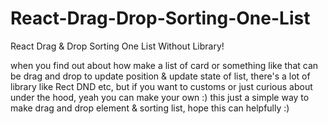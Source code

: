 # React-Drag-Drop-Sorting-One-List
React Drag &amp; Drop Sorting One List Without Library!

when you find out about how make a list of card or something like that can be drag and drop to update position & update state of list, there's a lot of library like Rect DND etc,
but if you want to customs or just curious about under the hood, yeah you can make your own :) 
this just a simple way to make drag and drop element & sorting list, hope this can helpfully :) 
